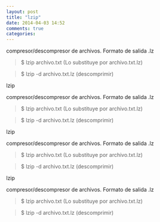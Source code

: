 ```yaml
---
layout: post
title: "lzip"
date: 2014-04-03 14:52
comments: true
categories: 
---
```

compresor/descompresor de archivos. Formato de salida .lz

>$ lzip archivo.txt (Lo substituye por archivo.txt.lz)

>$ lzip -d archivo.txt.lz (descomprimir)

lzip

compresor/descompresor de archivos. Formato de salida .lz

>$ lzip archivo.txt (Lo substituye por archivo.txt.lz)

>$ lzip -d archivo.txt.lz (descomprimir)

lzip

compresor/descompresor de archivos. Formato de salida .lz

>$ lzip archivo.txt (Lo substituye por archivo.txt.lz)

>$ lzip -d archivo.txt.lz (descomprimir)

lzip

compresor/descompresor de archivos. Formato de salida .lz

>$ lzip archivo.txt (Lo substituye por archivo.txt.lz)

>$ lzip -d archivo.txt.lz (descomprimir)

